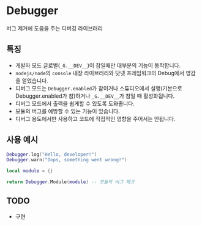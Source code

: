 # Debugger
버그 제거에 도움을 주는 디버깅 라이브러리

## 특징
- 개발자 모드 글로벌(`_G.__DEV__`)이 참일때만 대부분의 기능이 동작합니다.
- `nodejs/node`의 `console` 내장 라이브러리와 닷넷 프레임워크의 Debug에서 영감을 얻었습니다.
- 디버그 모드는 `Debugger.enabled`가 참이거나 스튜디오에서 실행(기본으로 Debugger.enabled가 참)하거나 `_G.__DEV__`가 참일 때 활성화됩니다.
- 디버그 모드에서 출력을 쉽게할 수 있도록 도와줍니다.
- 모듈의 버그를 예방할 수 있는 기능이 있습니다.
- 디버그 용도에서만 사용하고 코드에 직접적인 영향을 주어서는 안됩니다.

## 사용 예시
```lua
Debugger.log("Hello, developer!")
Debugger.warn("Oops, something went wrong!")

local module = {}

return Debugger.Module(module) -- 모듈의 버그 체크

```

## TODO
- 구현
